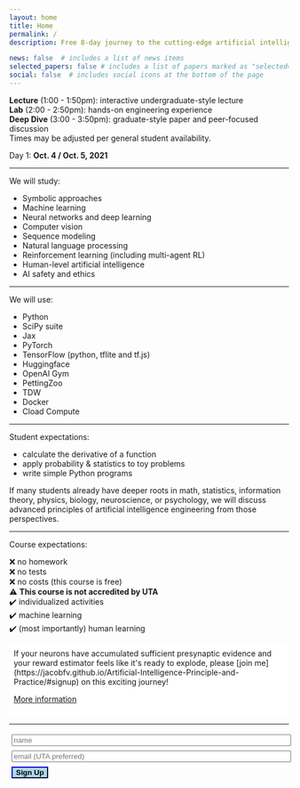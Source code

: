 ```yaml
---
layout: home
title: Home
permalink: /
description: Free 8-day journey to the cutting-edge artificial intelligence theory and technique.

news: false  # includes a list of news items
selected_papers: false # includes a list of papers marked as "selected={true}"
social: false  # includes social icons at the bottom of the page
---
```


<p style="background-color: dark-grey">
<b>Lecture</b> (1:00 - 1:50pm): interactive undergraduate-style lecture<br> 
<b>Lab</b> (2:00 - 2:50pm): hands-on engineering experience<br>
<b>Deep Dive</b> (3:00 - 3:50pm): graduate-style paper and peer-focused discussion<br>
Times may be adjusted per general student availability.
</p>

Day 1: <b>Oct. 4 / Oct. 5, 2021</b>

---

We will study:
<ul>
    <li>Symbolic approaches</li>
    <li>Machine learning</li>
    <li>Neural networks and deep learning</li>
    <li>Computer vision</li>
    <li>Sequence modeling</li>
    <li>Natural language processing</li>
    <li>Reinforcement learning (including multi-agent RL)</li>
    <li>Human-level artificial intelligence</li>
    <li>AI safety and ethics</li>
</ul>

---

We will use:
<ul>
    <li>Python</li>
    <li>SciPy suite</li>
    <li>Jax</li>
    <li>PyTorch</li>
    <li>TensorFlow (python, tflite and tf.js)</li>
    <li>Huggingface</li>
    <li>OpenAI Gym</li>
    <li>PettingZoo</li>
    <li>TDW</li>
    <li>Docker</li>
    <li>Cload Compute</li>
</ul>

---

Student expectations:
<ul>
<li>calculate the derivative of a function</li>
<li>apply probability & statistics to toy problems</li>
<li>write simple Python programs</li>
</ul>

If many students already have deeper roots in math, statistics, information theory, physics, biology, neuroscience, or psychology, we will discuss advanced principles of artificial intelligence engineering from those perspectives.

---

Course expectations:

 ❌ no homework <br>
 ❌ no tests <br>
 ❌ no costs (this course is free) <br>
 ⚠️ <b>This course is not accredited by UTA</b><br>
 ✔️ individualized activities <br>
 ✔️ machine learning <br>
 ✔️ (most importantly) human learning <br>

<div style="background-color: white; padding: 6pt;">
If your neurons have accumulated sufficient presynaptic evidence and your reward estimator feels like it's ready to explode, please [join me](https://jacobfv.github.io/Artificial-Intelligence-Principle-and-Practice/#signup) on this exciting journey!

[More information](https://jacobfv.github.io/Artificial-Intelligence-Principle-and-Practice/details)
</div>

---

<form id="signup">
    <div id="beforeSignup">
        <input type="hidden" name="accessKey" value="0d04c522-1740-4f6c-aa50-ecc292a089bc">
        <input type="text" style="width: 100%; margin: 3pt;" name="name" placeholder="name" > <br>
        <input type="text" style="width: 100%; margin: 3pt;" name="email" placeholder="email (UTA preferred)"> <br>
        <input type="submit" value="Sign Up" class="highlightButton" style="font-weight: 800; border-color: darkblue; background-color: lightblue; margin: 3pt;" />
        <!-- If we receive data in this field submission will be ignored -->
        <input type="text" name="honeypot" style="display: none;">
    </div>
    <div id="afterSignup" style="max-height: 0; opacity: 0">
        <p id="welcomeMessage">I look foreward to seeing you!</p>
    </div>
</form>
<script>
$('#signup').submit(function(e){
    e.preventDefault();
    $.ajax({
        url: 'https://api.staticforms.xyz/submit',
        type: 'post',
        data:$('#signup').serialize(),
        success:function(){
            // form submitted successfully
            $("#beforeSignup").animate({
                "max-height": 0,
                opacity: 0
            }, 1000);
            $("#afterSignup").animate({
                "max-height": 10000,
                opacity: 1
            }, 1000);
        }
    });
});
</script>
